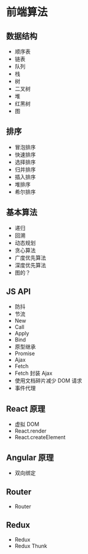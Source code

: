 # 前端算法

## 数据结构

- 顺序表
- 链表
- 队列
- 栈
- 树
- 二叉树
- 堆
- 红黑树
- 图

## 排序

- 冒泡排序
- 快速排序
- 选择排序
- 归并排序
- 插入排序
- 堆排序
- 希尔排序

## 基本算法

- 递归
- 回溯
- 动态规划
- 贪心算法
- 广度优先算法
- 深度优先算法
- 图的？

## JS API

- 防抖
- 节流
- New
- Call
- Apply
- Bind
- 原型继承
- Promise
- Ajax
- Fetch
- Fetch 封装 Ajax
- 使用文档碎片减少 DOM 请求
- 事件代理

## React 原理

- 虚拟 DOM
- React.render
- React.createElement

## Angular 原理

- 双向绑定

## Router

- Router

## Redux

- Redux
- Redux Thunk
